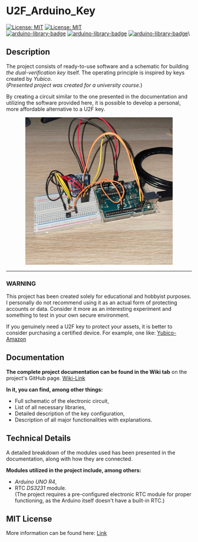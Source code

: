 # U2F_Arduino_Key

[![License: MIT](https://img.shields.io/badge/License-MIT-yellow.svg)](https://opensource.org/licenses/MIT)
[![License: MIT](https://img.shields.io/badge/C%2B%2B-5487C7?style=flat)](https://opensource.org/licenses/MIT)\
[![arduino-library-badge](https://www.ardu-badge.com/badge/TOTP-library.svg)](https://www.arduino.cc/reference/en/libraries/totp-library/)
[![arduino-library-badge](https://www.ardu-badge.com/badge/Base32-Decode.svg)](https://www.arduino.cc/reference/en/libraries/base32-decode/)
[![arduino-library-badge](https://www.ardu-badge.com/badge/DS3231.svg)](https://www.arduino.cc/reference/en/libraries/ds3231/)\


## Description
The project consists of ready-to-use software and a schematic for building *the dual-verification key* itself. 
The operating principle is inspired by keys created by _Yubico_.\
(_Presented project was created for a university course._)

By creating a circuit similar to the one presented in the documentation and utilizing the software provided here, 
it is possible to develop a personal, more affordable alternative to a U2F key.

<p align="center">
  <img src="./img/u2f_key_v1.jpg">
</p>

---
### WARNING
This project has been created solely for educational and hobbyist purposes. 
I personally do not recommend using it as an actual form of protecting accounts or data. 
Consider it more as an interesting experiment and something to test in your own secure environment.

If you genuinely need a U2F key to protect your assets, it is better to consider purchasing a certified device.
For example, one like: [Yubico-Amazon](https://www.amazon.com/Yubico-YubiKey-USB-Authentication-Security/dp/B07HBD71HL)

## Documentation
**The complete project documentation can be found in the Wiki tab** on the project's GitHub page.
[Wiki-Link](https://github.com/SQTX/U2F_arduino_key/wiki)

**In it, you can find, among other things:**
* Full schematic of the electronic circuit,
* List of all necessary libraries,
* Detailed description of the key configuration,
* Description of all major functionalities with explanations.

## Technical Details
A detailed breakdown of the modules used has been presented in the documentation, 
along with how they are connected.

**Modules utilized in the project include, among others:**
* _Arduino UNO R4_,
* RTC _DS3231_ module.\
  (The project requires a pre-configured electronic RTC module for proper functioning, 
  as the Arduino itself doesn't have a built-in RTC.)

## MIT License
More information can be found here: [Link](https://github.com/SQTX/U2F_arduino_key/blob/main/LICENSE)